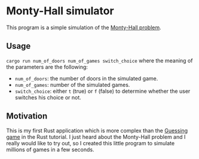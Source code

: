 # Monty-Hall simulator
This program is a simple simulation of the [Monty-Hall problem](https://en.wikipedia.org/wiki/Monty_Hall_problem). 

## Usage
`cargo run num_of_doors num_of_games switch_choice`
where the meaning of the parameters are the following:
- `num_of_doors`: the number of doors in the simulated game.
- `num_of_games`: number of the simulated games.
- `switch_choice`: either `t` (true) or `f` (false) to determine whether the user switches his choice or not.

## Motivation
This is my first Rust application which is more complex than the [Guessing game](https://doc.rust-lang.org/book/ch02-00-guessing-game-tutorial.html) in the Rust tutorial. I just heard about the Monty-Hall problem and I really would like to try out, so I created this little program to simulate millions of games in a few seconds.
